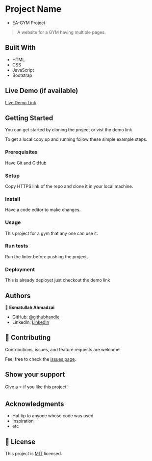 
# Project Name
- EA-GYM Project

> A website for a GYM having multiple pages.


## Built With

- HTML
- CSS
- JavaScript
- Bootstrap

## Live Demo (if available)

[Live Demo Link](https://eaesmat.github.io/capstone-01/)


## Getting Started

You can get started by cloning the project or vist the demo link

To get a local copy up and running follow these simple example steps.

### Prerequisites
Have Git and GitHub
### Setup
Copy HTTPS link of the repo and clone it in your local machine.
### Install
Have a code editor to make changes.
### Usage
This project for a gym that any one can use it.
### Run tests
Run the linter before pushing the project.
### Deployment
This is already deployet just checkout the demo link


## Authors

👤 **Esmatullah Ahmadzai**

- GitHub: [@githubhandle](https://github.com/eaesmat)
- LinkedIn: [LinkedIn](https://www.linkedin.com/in/esmatullah-ahmadzai-56bb9423b/)


## 🤝 Contributing

Contributions, issues, and feature requests are welcome!

Feel free to check the [issues page](https://eaesmat.github.io/capstone-01/).

## Show your support

Give a ⭐️ if you like this project!

## Acknowledgments

- Hat tip to anyone whose code was used
- Inspiration
- etc

## 📝 License

This project is [MIT](./LICENSE) licensed.